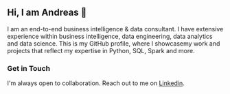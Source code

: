 ## Hi, I am Andreas 👋

I am an end-to-end business intelligence & data consultant. I have extensive experience within business intelligence, data engineering, data analytics and data science. This is my GitHub profile, where I showcasemy work and projects that reflect my expertise in Python, SQL, Spark and more.

### Get in Touch

I'm always open to collaboration. Reach out to me on  [Linkedin](https://www.linkedin.com/in/andreas-watts/?locale=en_US).
